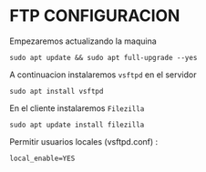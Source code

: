 # FTP CONFIGURACION


Empezaremos actualizando la maquina
~~~
sudo apt update && sudo apt full-upgrade --yes
~~~
A continuacion instalaremos <code>vsftpd</code> en el servidor
~~~
sudo apt install vsftpd
~~~
En el cliente instalaremos <code>Filezilla</code>
~~~
sudo apt update install filezilla
~~~
Permitir usuarios locales (vsftpd.conf) :
~~~
local_enable=YES
~~~



